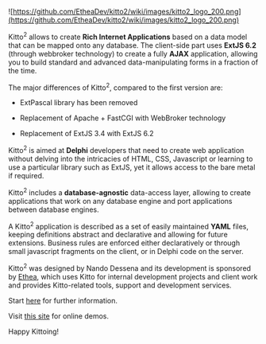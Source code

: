 ![https://github.com/EtheaDev/kitto2/wiki/images/kitto2_logo_200.png](https://github.com/EtheaDev/kitto2/wiki/images/kitto2_logo_200.png)

Kitto<sup>2</sup> allows to create **Rich Internet Applications** based on a data model that can be mapped onto any database. The client-side part uses **ExtJS 6.2** (through webbroker technology) to create a fully **AJAX** application, allowing you to build standard and advanced data-manipulating forms in a fraction of the time.

The major differences of Kitto<sup>2</sup>, compared to the first version are:

- ExtPascal library has been removed

- Replacement of Apache + FastCGI with WebBroker technology

- Replacement of ExtJS 3.4 with ExtJS 6.2

Kitto<sup>2</sup> is aimed at **Delphi** developers that need to create web application without delving into the intricacies of HTML, CSS, Javascript or learning to use a particular library such as ExtJS, yet it allows access to the bare metal if required.

Kitto<sup>2</sup> includes a **database-agnostic** data-access layer, allowing to create applications that work on any database engine and port applications between database engines.

A Kitto<sup>2</sup> application is described as a set of easily maintained **YAML** files, keeping definitions abstract and declarative and allowing for future extensions. Business rules are enforced either declaratively or through small javascript fragments on the client, or in Delphi code on the server.

Kitto<sup>2</sup> was designed by Nando Dessena and its development is sponsored by [Ethea](http://www.ethea.it/), which uses Kitto for internal development projects and client work and provides Kitto-related tools, support and development services.

Start [here](https://github.com/EtheaDev/kitto2/wiki/Kitto-at-a-glance) for further information.

Visit [this site](http://kitto.ethea.it) for online demos.

Happy Kittoing!
